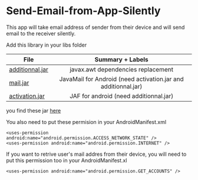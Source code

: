 # Send-Email-from-App-Silently

This app will take email address of sender from their device and will send email to the receiver silently.

Add this library in your libs folder

| File            | Summary + Labels                                                  |
| -------------   |:-------------:                                                    |
| [additionnal.jar](https://storage.googleapis.com/google-code-archive-downloads/v2/code.google.com/javamail-android/additionnal.jar) | javax.awt dependencies replacement                                |
| [mail.jar](https://storage.googleapis.com/google-code-archive-downloads/v2/code.google.com/javamail-android/mail.jar)        | JavaMail for Android (need activation.jar and additionnal.jar)    |
| [activation.jar](https://storage.googleapis.com/google-code-archive-downloads/v2/code.google.com/javamail-android/activation.jar)  | JAF for android (need additionnal.jar)                            |

you find these jar [here](https://code.google.com/archive/p/javamail-android/downloads)

You also need to put these permision in your AndroidManifest.xml

    <uses-permission android:name="android.permission.ACCESS_NETWORK_STATE" />
    <uses-permission android:name="android.permission.INTERNET" />
    
If you want to retrive user's mail addres from their device, you will need to put this permission too in your AndroidManifest.xl

    <uses-permission android:name="android.permission.GET_ACCOUNTS" />

